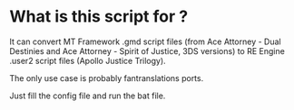 # What is this script for ?
It can convert MT Framework .gmd script files (from Ace Attorney - Dual Destinies and Ace Attorney - Spirit of Justice, 3DS versions) to RE Engine .user2 script files (Apollo Justice Trilogy). 

The only use case is probably fantranslations ports.

Just fill the config file and run the bat file.
